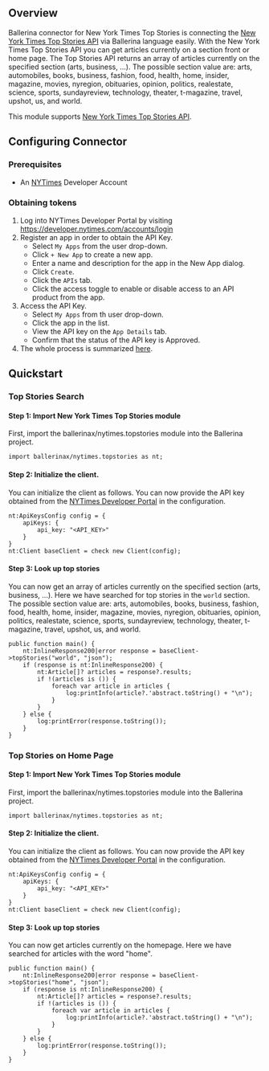 ## Overview
Ballerina connector for New York Times Top Stories is connecting the [New York Times Top Stories API](https://developer.nytimes.com/docs/top-stories-product/1/overview) via Ballerina language easily. With the New York Times Top Stories API you can get articles currently on a section front or home page. The Top Stories API returns an array of articles currently on the specified section (arts, business, ...). The possible section value are: arts, automobiles, books, business, fashion, food, health, home, insider, magazine, movies, nyregion, obituaries, opinion, politics, realestate, science, sports, sundayreview, technology, theater, t-magazine, travel, upshot, us, and world.

This module supports [New York Times Top Stories API](https://developer.nytimes.com/docs/top-stories-product/1/overview).

## Configuring Connector

### Prerequisites
- An [NYTimes](https://developer.nytimes.com/accounts/login) Developer Account

### Obtaining tokens
1. Log into NYTimes Developer Portal by visiting https://developer.nytimes.com/accounts/login
2. Register an app in order to obtain the API Key.
    - Select `My Apps` from the user drop-down.
    - Click `+ New App` to create a new app.
    - Enter a name and description for the app in the New App dialog.
    - Click `Create`.
    - Click the `APIs` tab.
    - Click the access toggle to enable or disable access to an API product from the app.
3. Access the API Key.
    - Select `My Apps` from th user drop-down.
    - Click the app in the list.
    - View the API key on the `App Details` tab.
    - Confirm that the status of the API key is Approved.
4. The whole process is summarized [here](https://developer.nytimes.com/get-started).
 
## Quickstart

### Top Stories Search

#### Step 1: Import New York Times Top Stories module
First, import the ballerinax/nytimes.topstories module into the Ballerina project.
```ballerina
import ballerinax/nytimes.topstories as nt;
```
#### Step 2: Initialize the client.
You can initialize the client as follows. You can now provide the API key obtained from the [NYTimes Developer Portal](https://developer.nytimes.com/accounts/login) in the configuration.
```ballerina
nt:ApiKeysConfig config = {
    apiKeys: {
        api_key: "<API_KEY>"
    }
}
nt:Client baseClient = check new Client(config);
```
#### Step 3: Look up top stories
You can now get an array of articles currently on the specified section (arts, business, ...). Here we have searched for top stories in the `world` section. The possible section value are: arts, automobiles, books, business, fashion, food, health, home, insider, magazine, movies, nyregion, obituaries, opinion, politics, realestate, science, sports, sundayreview, technology, theater, t-magazine, travel, upshot, us, and world.
```ballerina
public function main() {
    nt:InlineResponse200|error response = baseClient->topStories("world", "json");
    if (response is nt:InlineResponse200) {
        nt:Article[]? articles = response?.results;
        if !(articles is ()) {
            foreach var article in articles {
                log:printInfo(article?.'abstract.toString() + "\n");
            }
        }
    } else {
        log:printError(response.toString());
    }
}
``` 

### Top Stories on Home Page 

#### Step 1: Import New York Times Top Stories module
First, import the ballerinax/nytimes.topstories module into the Ballerina project.
```ballerina
import ballerinax/nytimes.topstories as nt;
```
#### Step 2: Initialize the client.
You can initialize the client as follows. You can now provide the API key obtained from the [NYTimes Developer Portal](https://developer.nytimes.com/accounts/login) in the configuration.
```ballerina
nt:ApiKeysConfig config = {
    apiKeys: {
        api_key: "<API_KEY>"
    }
}
nt:Client baseClient = check new Client(config);
```
#### Step 3: Look up top stories
You can now get articles currently on the homepage. Here we have searched for articles with the word "home".
```ballerina
public function main() {
    nt:InlineResponse200|error response = baseClient->topStories("home", "json");
    if (response is nt:InlineResponse200) {
        nt:Article[]? articles = response?.results;
        if !(articles is ()) {
            foreach var article in articles {
                log:printInfo(article?.'abstract.toString() + "\n");
            }
        }
    } else {
        log:printError(response.toString());
    }
}
``` 